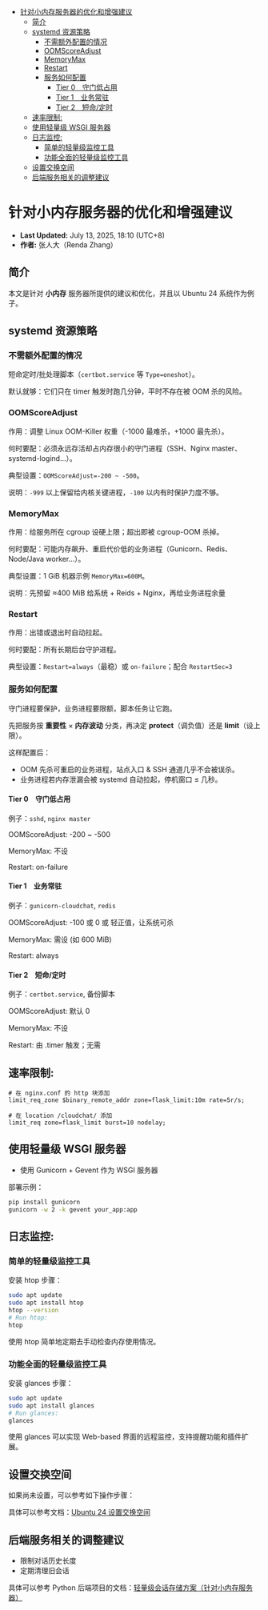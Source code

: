 <!-- START doctoc generated TOC please keep comment here to allow auto update -->
<!-- DON'T EDIT THIS SECTION, INSTEAD RE-RUN doctoc TO UPDATE -->

- [针对小内存服务器的优化和增强建议](#%E9%92%88%E5%AF%B9%E5%B0%8F%E5%86%85%E5%AD%98%E6%9C%8D%E5%8A%A1%E5%99%A8%E7%9A%84%E4%BC%98%E5%8C%96%E5%92%8C%E5%A2%9E%E5%BC%BA%E5%BB%BA%E8%AE%AE)
  - [简介](#%E7%AE%80%E4%BB%8B)
  - [systemd 资源策略](#systemd-%E8%B5%84%E6%BA%90%E7%AD%96%E7%95%A5)
    - [不需额外配置的情况](#%E4%B8%8D%E9%9C%80%E9%A2%9D%E5%A4%96%E9%85%8D%E7%BD%AE%E7%9A%84%E6%83%85%E5%86%B5)
    - [OOMScoreAdjust](#oomscoreadjust)
    - [MemoryMax](#memorymax)
    - [Restart](#restart)
    - [服务如何配置](#%E6%9C%8D%E5%8A%A1%E5%A6%82%E4%BD%95%E9%85%8D%E7%BD%AE)
      - [Tier 0 守门低占用](#tier-0%E2%80%83%E5%AE%88%E9%97%A8%E4%BD%8E%E5%8D%A0%E7%94%A8)
      - [Tier 1 业务常驻](#tier-1%E2%80%83%E4%B8%9A%E5%8A%A1%E5%B8%B8%E9%A9%BB)
      - [Tier 2 短命/定时](#tier-2%E2%80%83%E7%9F%AD%E5%91%BD%E5%AE%9A%E6%97%B6)
  - [速率限制:](#%E9%80%9F%E7%8E%87%E9%99%90%E5%88%B6)
  - [使用轻量级 WSGI 服务器](#%E4%BD%BF%E7%94%A8%E8%BD%BB%E9%87%8F%E7%BA%A7-wsgi-%E6%9C%8D%E5%8A%A1%E5%99%A8)
  - [日志监控:](#%E6%97%A5%E5%BF%97%E7%9B%91%E6%8E%A7)
    - [简单的轻量级监控工具](#%E7%AE%80%E5%8D%95%E7%9A%84%E8%BD%BB%E9%87%8F%E7%BA%A7%E7%9B%91%E6%8E%A7%E5%B7%A5%E5%85%B7)
    - [功能全面的轻量级监控工具](#%E5%8A%9F%E8%83%BD%E5%85%A8%E9%9D%A2%E7%9A%84%E8%BD%BB%E9%87%8F%E7%BA%A7%E7%9B%91%E6%8E%A7%E5%B7%A5%E5%85%B7)
  - [设置交换空间](#%E8%AE%BE%E7%BD%AE%E4%BA%A4%E6%8D%A2%E7%A9%BA%E9%97%B4)
  - [后端服务相关的调整建议](#%E5%90%8E%E7%AB%AF%E6%9C%8D%E5%8A%A1%E7%9B%B8%E5%85%B3%E7%9A%84%E8%B0%83%E6%95%B4%E5%BB%BA%E8%AE%AE)

<!-- END doctoc generated TOC please keep comment here to allow auto update -->

# 针对小内存服务器的优化和增强建议

* **Last Updated:** July 13, 2025, 18:10 (UTC+8)
* **作者:** 张人大（Renda Zhang）

## 简介

本文是针对 **小内存** 服务器所提供的建议和优化，并且以 Ubuntu 24 系统作为例子。

## systemd 资源策略

### 不需额外配置的情况

短命定时/批处理脚本（`certbot.service` 等 `Type=oneshot`）。

默认就够：它们只在 timer 触发时跑几分钟，平时不存在被 OOM 杀的风险。

### OOMScoreAdjust

作用：调整 Linux OOM-Killer 权重（-1000 最难杀，+1000 最先杀）。

何时要配：必须永远存活却占内存很小的守门进程（SSH、Nginx master、systemd-logind…）。

典型设置：`OOMScoreAdjust=-200 ~ -500`。

说明：`-999` 以上保留给内核关键进程，`-100` 以内有时保护力度不够。

### MemoryMax

作用：给服务所在 cgroup 设硬上限；超出即被 cgroup-OOM 杀掉。

何时要配：可能内存飙升、重启代价低的业务进程（Gunicorn、Redis、Node/Java worker…）。

典型设置：1 GiB 机器示例 `MemoryMax=600M`。

说明：先预留 ≈400 MiB 给系统 + Reids + Nginx，再给业务进程余量

### Restart

作用：出错或退出时自动拉起。

何时要配：所有长期后台守护进程。

典型设置：`Restart=always`（最稳）或 `on-failure`；配合 `RestartSec=3`

### 服务如何配置

守门进程要保护，业务进程要限额，脚本任务让它跑。

先把服务按 **重要性** × **内存波动** 分类，再决定 **protect**（调负值）还是 **limit**（设上限）。

这样配置后：
* OOM 先杀可重启的业务进程，站点入口 & SSH 通道几乎不会被误杀。
* 业务进程若内存泄漏会被 systemd 自动拉起，停机窗口 ≤ 几秒。

#### Tier 0 守门低占用

例子：`sshd`, `nginx master`

OOMScoreAdjust: -200 ~ -500

MemoryMax: 不设

Restart: on-failure

#### Tier 1 业务常驻

例子：`gunicorn-cloudchat`, `redis`

OOMScoreAdjust: -100 或 0 或 轻正值，让系统可杀

MemoryMax: 需设 (如 600 MiB)

Restart: always

#### Tier 2 短命/定时

例子：`certbot.service`, 备份脚本

OOMScoreAdjust: 默认 0

MemoryMax: 不设

Restart: 由 .timer 触发；无需

## 速率限制:

```nginx
# 在 nginx.conf 的 http 块添加
limit_req_zone $binary_remote_addr zone=flask_limit:10m rate=5r/s;

# 在 location /cloudchat/ 添加
limit_req zone=flask_limit burst=10 nodelay;
```

## 使用轻量级 WSGI 服务器

- 使用 Gunicorn + Gevent 作为 WSGI 服务器

部署示例：
```bash
pip install gunicorn
gunicorn -w 2 -k gevent your_app:app
```

## 日志监控:

### 简单的轻量级监控工具

安装 htop 步骤：

```bash
sudo apt update
sudo apt install htop
htop --version
# Run htop:
htop
```

使用 htop 简单地定期去手动检查内存使用情况。

### 功能全面的轻量级监控工具

安装 glances 步骤：

```bash
sudo apt update
sudo apt install glances
# Run glances:
glances
```

使用 glances 可以实现 Web-based 界面的远程监控，支持提醒功能和插件扩展。

## 设置交换空间

如果尚未设置，可以参考如下操作步骤：

具体可以参考文档：[Ubuntu 24 设置交换空间](./MIGRATION_GUIDE.md#ubuntu-24-设置交换空间)

## 后端服务相关的调整建议

- 限制对话历史长度
- 定期清理旧会话

具体可以参考 Python 后端项目的文档：[轻量级会话存储方案（针对小内存服务器）](https://github.com/RendaZhang/python-cloud-chat/blob/master/docs/lightweight_backend_development.md#%E8%BD%BB%E9%87%8F%E7%BA%A7%E4%BC%9A%E8%AF%9D%E5%AD%98%E5%82%A8%E6%96%B9%E6%A1%88%E9%92%88%E5%AF%B9%E5%B0%8F%E5%86%85%E5%AD%98%E6%9C%8D%E5%8A%A1%E5%99%A8)
